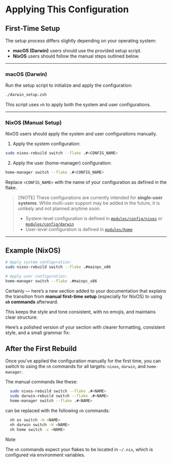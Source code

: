 # Applying This Configuration

## First-Time Setup

The setup process differs slightly depending on your operating system:

- **macOS (Darwin)** users should use the provided setup script.
- **NixOS** users should follow the manual steps outlined below.

---

### macOS (Darwin)

Run the setup script to initialize and apply the configuration:

```sh
./darwin_setup.zsh
````

This script uses `nh` to apply both the system and user configurations.

---

### NixOS (Manual Setup)

NixOS users should apply the system and user configurations manually.

1. Apply the system configuration:

```sh
sudo nixos-rebuild switch --flake .#<CONFIG_NAME>
```

2. Apply the user (home-manager) configuration:

```sh
home-manager switch --flake .#<CONFIG_NAME>
```

Replace `<CONFIG_NAME>` with the name of your configuration as defined in the flake.

> \[!NOTE]
> These configurations are currently intended for **single-user systems**.
> While multi-user support may be added in the future, it is unlikely and not planned anytime soon.
>
> * System-level configuration is defined in [`modules/config/nixos`](../modules/config/nixos) or [`modules/config/darwin`](../modules/config/darwin)
> * User-level configuration is defined in [`modules/home`](../modules/home)

---

## Example (NixOS)

```sh
# Apply system configuration:
sudo nixos-rebuild switch --flake .#mainpc_x86

# Apply user configuration:
home-manager switch --flake .#mainpc_x86
```
Certainly — here’s a new section added to your documentation that explains the transition from **manual first-time setup** (especially for NixOS) to using **`nh` commands** afterward.

This keeps the style and tone consistent, with no emojis, and maintains clear structure:

Here’s a polished version of your section with clearer formatting, consistent style, and a small grammar fix:

## After the First Rebuild

Once you've applied the configuration manually for the first time, you can switch to using the `nh` commands for all targets: `nixos`, `darwin`, and `home-manager`.

The manual commands like these:

```sh
  sudo nixos-rebuild switch --flake .#<NAME>
  sudo darwin-rebuild switch --flake .#<NAME>
  home-manager switch --flake .#<NAME>
````

can be replaced with the following `nh` commands:

```sh
  nh os switch -H <NAME>
  nh darwin switch -H <NAME>
  nh home switch -c <NAME>
```

> [!NOTE]
> The `nh` commands expect your flakes to be located in `~/.nix`, which is configured via environment variables.
